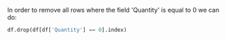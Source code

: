 
In order to remove all rows where the field 'Quantity' is equal to 0 we can do:

```python
df.drop(df[df['Quantity'] == 0].index)
```


